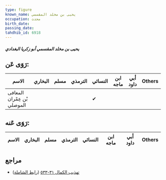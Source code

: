 ```yaml
---
type: figure
known_name: يحيى بن مخلد المقسمي
occupation: محدث
birth_date:
passing_date:
tahdhib_id: 6918
---
```

##### يحيى بن مخلد المقسمي أبو زكريا البغدادي

## رَوَى عَن:
| الاسم                       | البخاري | مسلم | الترمذي | النسائي | ابن ماجه | أبي داود | Others |
| --------------------------- | ------- | ---- | ------- | ------- | -------- | -------- | ------ |
| المعافى بْن عِمْران الموصلي |         |      |         | ✔       |          |          |        |
## رَوَى عَنه:
| الاسم | البخاري | مسلم | الترمذي | النسائي | ابن ماجه | أبي داود | Others |
| ----- | ------- | ---- | ------- | ------- | -------- | -------- | ------ |
## مراجع
- [تهذيب الكمال ٣١-٥٣٣](obsidian://open?vault=Tahdhib-al-Kamal&file=Figures/٦٩١٨-يحيى%20بن%20مخلد%20المقسمي%20أبو%20زكريا%20البغدادي) ([رابط الشاملة](https://shamela.ws/book/3722/17081))